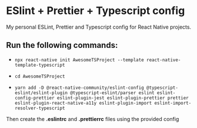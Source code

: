 # ESlint + Prettier + Typescript config

My personal ESLint, Prettier and Typescript config for React Native projects.

## Run the following commands:

- `npx react-native init AwesomeTSProject --template react-native-template-typescript`

- `cd AwesomeTSProject`

- `yarn add -D @react-native-community/eslint-config @typescript-eslint/eslint-plugin @typescript-eslint/parser eslint eslint-config-prettier eslint-plugin-jest eslint-plugin-prettier prettier eslint-plugin-react-native-a11y eslint-plugin-import eslint-import-resolver-typescript`

Then create the **.eslintrc** and **.prettierrc** files using the provided config
